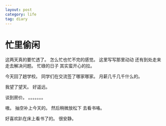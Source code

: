 ```yaml
---
layout: post
category: life
tag: diary
---
```


忙里偷闲
===

这两天真的要忙透了。
怎么忙也忙不完的感觉。
这里写写那里动动 还有到处走来走去解决问题。
忙碌的日子 其实蛮开心的拉。

今天回了趟学校。
同学们在交流签了哪家哪家。
月薪几千几千什么的。

我望了望天。
好遥远。

谈到房价。
。。。。。。。

嗷。
抽空补上今天的。
然后稍微放松下 去看书咯。



好喜欢趴在床上看书了的。
很安静。
